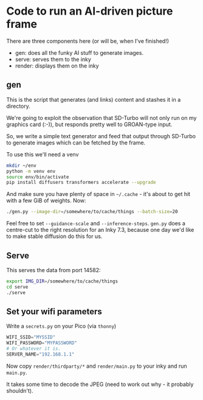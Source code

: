 # Code to run an AI-driven picture frame

There are three components here (or will be, when I've finished!)

 - gen: does all the funky AI stuff to generate images.
 - serve: serves them to the inky
 - render: displays them on the inky

## gen

This is the script that generates (and links) content and stashes it in a directory.

We're going to exploit the observation that SD-Turbo will not only run on my graphics card (:-)), but responds pretty well to GROAN-type input.

So, we write a simple text generator and feed that output through SD-Turbo to generate images which can be fetched by the frame.

To use this we'll need a venv

```sh
mkdir ~/env
python -m venv env
source env/bin/activate
pip install diffusers transformers accelerate --upgrade
```

And make sure you have plenty of space in `~/.cache` - it's about to get hit with a few GiB of weights. Now:

```sh
./gen.py --image-dir=/somewhere/to/cache/things --batch-size=20
```

Feel free to set `--guidance-scale` and `--inference-steps`. `gen.py`
does a centre-cut to the right resolution for an Inky 7.3, because one
day we'd like to make stable diffusion do this for us.

## Serve

This serves the data from port 14582:

```sh
export IMG_DIR=/somewhere/to/cache/things
cd serve
./serve
```

## Set your wifi parameters

Write a `secrets.py` on your Pico (via `thonny`)

```python
WIFI_SSID="MYSSID"
WIFI_PASSWORD="MYPASSWORD"
# Or whatever it is.
SERVER_NAME="192.168.1.1"
```

Now copy `render/thirdparty/*` and `render/main.py` to your inky and run `main.py`.

It takes some time to decode the JPEG (need to work out why - it probably shouldn't).
